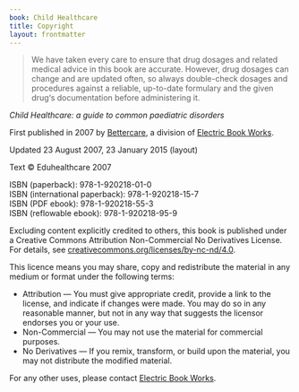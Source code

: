 ```yaml
---
book: Child Healthcare
title: Copyright
layout: frontmatter
---
```


> We have taken every care to ensure that drug dosages and related medical advice in this book are accurate. However, drug dosages can change and are updated often, so always double-check dosages and procedures against a reliable, up-to-date formulary and the given drug‘s documentation before administering it.

*Child Healthcare: a guide to common paediatric disorders*

First published in 2007 by [Bettercare](http://bettercare.co.za), a division of [Electric Book Works](http://www.electricbookworks.com). 

Updated 23 August 2007, 23 January 2015 (layout)

Text © Eduhealthcare 2007  

ISBN (paperback): 978-1-920218-01-0  
ISBN (international paperback): 978-1-920218-15-7  
ISBN (PDF ebook): 978-1-920218-55-3  
ISBN (reflowable ebook): 978-1-920218-95-9

Excluding content explicitly credited to others, this book is published under a Creative Commons Attribution Non-Commercial No Derivatives License. For details, see [creativecommons.org/licenses/by-nc-nd/4.0](http://creativecommons.org/licenses/by-nc-nd/4.0/).

This licence means you may share, copy and redistribute the material in any medium or format under the following terms:

* Attribution — You must give appropriate credit, provide a link to the license, and indicate if changes were made. You may do so in any reasonable manner, but not in any way that suggests the licensor endorses you or your use.
* Non-Commercial — You may not use the material for commercial purposes.
* No Derivatives — If you remix, transform, or build upon the material, you may not distribute the modified material.

For any other uses, please contact [Electric Book Works](http://electricbookworks.com).
